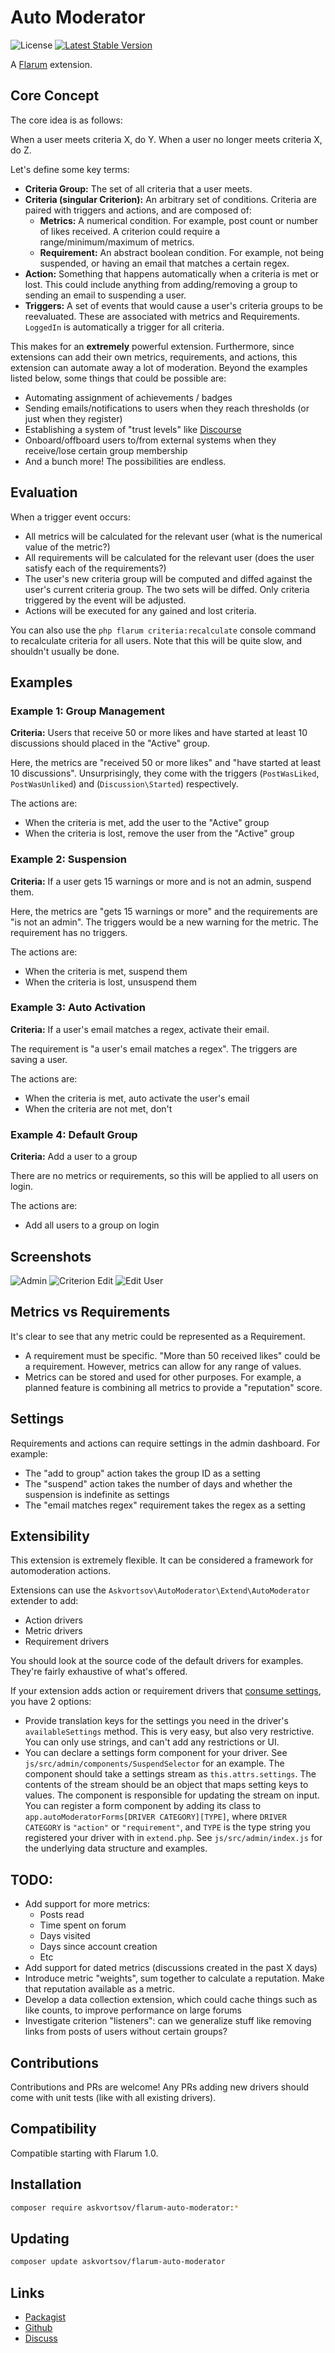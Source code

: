 # Auto Moderator

![License](https://img.shields.io/badge/license-MIT-blue.svg) [![Latest Stable Version](https://img.shields.io/packagist/v/askvortsov1/flarum-auto-moderator.svg)](https://packagist.org/packages/askvortsov/flarum-auto-moderator)

A [Flarum](http://flarum.org) extension.

## Core Concept

The core idea is as follows:

When a user meets criteria X, do Y. When a user no longer meets criteria X, do Z. 

Let's define some key terms:

- **Criteria Group:** The set of all criteria that a user meets.
- **Criteria (singular Criterion):** An arbitrary set of conditions. Criteria are paired with triggers and actions, and are composed of:
  - **Metrics:** A numerical condition. For example, post count or number of likes received. A criterion could require a range/minimum/maximum of metrics.
  - **Requirement:** An abstract boolean condition. For example, not being suspended, or having an email that matches a certain regex.
- **Action:** Something that happens automatically when a criteria is met or lost. This could include anything from adding/removing a group to sending an email to suspending a user.
- **Triggers:** A set of events that would cause a user's criteria groups to be reevaluated. These are associated with metrics and Requirements. `LoggedIn` is automatically a trigger for all criteria.

This makes for an **extremely** powerful extension. Furthermore, since extensions can add their own metrics, requirements, and actions, this extension can automate away a lot of moderation. Beyond the examples listed below, some things that could be possible are:

- Automating assignment of achievements / badges
- Sending emails/notifications to users when they reach thresholds (or just when they register)
- Establishing a system of "trust levels" like [Discourse](https://blog.discourse.org/2018/06/understanding-discourse-trust-levels/)
- Onboard/offboard users to/from external systems when they receive/lose certain group membership
- And a bunch more! The possibilities are endless.

## Evaluation

When a trigger event occurs:

- All metrics will be calculated for the relevant user (what is the numerical value of the metric?)
- All requirements will be calculated for the relevant user (does the user satisfy each of the requirements?)
- The user's new criteria group will be computed and diffed against the user's current criteria group. The two sets will be diffed. Only criteria triggered by the event will be adjusted.
- Actions will be executed for any gained and lost criteria.

You can also use the `php flarum criteria:recalculate` console command to recalculate criteria for all users. Note that this will be quite slow, and shouldn't usually be done.

## Examples

### Example 1: Group Management

**Criteria:** Users that receive 50 or more likes and have started at least 10 discussions should placed in the "Active" group.

Here, the metrics are "received 50 or more likes" and "have started at least 10 discussions". Unsurprisingly, they come with the triggers (`PostWasLiked`, `PostWasUnliked`) and (`Discussion\Started`) respectively.

The actions are:

- When the criteria is met, add the user to the "Active" group
- When the criteria is lost, remove the user from the "Active" group

### Example 2: Suspension

**Criteria:** If a user gets 15 warnings or more and is not an admin, suspend them.

Here, the metrics are "gets 15 warnings or more" and the requirements are "is not an admin". The triggers would be a new warning for the metric. The requirement has no triggers.

The actions are:

- When the criteria is met, suspend them
- When the criteria is lost, unsuspend them

### Example 3: Auto Activation

**Criteria:** If a user's email matches a regex, activate their email.

The requirement is "a user's email matches a regex". The triggers are saving a user.

The actions are:

- When the criteria is met, auto activate the user's email
- When the criteria are not met, don't 

### Example 4: Default Group

**Criteria:** Add a user to a group

There are no metrics or requirements, so this will be applied to all users on login.

The actions are:

- Add all users to a group on login
## Screenshots

![Admin](https://i.imgur.com/k9zfwd9.png)
![Criterion Edit](https://i.imgur.com/DIgcj48.png)
![Edit User](https://i.imgur.com/8kZZQmT.png)

## Metrics vs Requirements

It's clear to see that any metric could be represented as a Requirement. 

- A requirement must be specific. "More than 50 received likes" could be a requirement. However, metrics can allow for any range of values.
- Metrics can be stored and used for other purposes. For example, a planned feature is combining all metrics to provide a "reputation" score.

## Settings

Requirements and actions can require settings in the admin dashboard. For example:

- The "add to group" action takes the group ID as a setting
- The "suspend" action takes the number of days and whether the suspension is indefinite as settings
- The "email matches regex" requirement takes the regex as a setting

## Extensibility

This extension is extremely flexible. It can be considered a framework for automoderation actions.

Extensions can use the `Askvortsov\AutoModerator\Extend\AutoModerator` extender to add:

- Action drivers
- Metric drivers
- Requirement drivers

You should look at the source code of the default drivers for examples. They're fairly exhaustive of what's offered.

If your extension adds action or requirement drivers that [consume settings](#settings), you have 2 options:

- Provide translation keys for the settings you need in the driver's `availableSettings` method. This is very easy, but also very restrictive. You can only use strings, and can't add any restrictions or UI.
- You can declare a settings form component for your driver. See `js/src/admin/components/SuspendSelector` for an example. The component should take a settings stream as `this.attrs.settings`. The contents of the stream should be an object that maps setting keys to values. The component is responsible for updating the stream on input. You can register a form component by adding its class to `app.autoModeratorForms[DRIVER CATEGORY][TYPE]`, where `DRIVER CATEGORY` is `"action"` or `"requirement"`, and `TYPE` is the type string you registered your driver with in `extend.php`. See `js/src/admin/index.js` for the underlying data structure and examples.

## TODO:

- Add support for more metrics:
  - Posts read
  - Time spent on forum
  - Days visited
  - Days since account creation
  - Etc
- Add support for dated metrics (discussions created in the past X days)
- Introduce metric "weights", sum together to calculate a reputation. Make that reputation available as a metric.
- Develop a data collection extension, which could cache things such as like counts, to improve performance on large forums
- Investigate criterion "listeners": can we generalize stuff like removing links from posts of users without certain groups?

## Contributions

Contributions and PRs are welcome! Any PRs adding new drivers should come with unit tests (like with all existing drivers).

## Compatibility

Compatible starting with Flarum 1.0.

## Installation

```sh
composer require askvortsov/flarum-auto-moderator:*
```

## Updating

```sh
composer update askvortsov/flarum-auto-moderator
```

## Links

- [Packagist](https://packagist.org/packages/askvortsov/flarum-auto-moderator)
- [Github](https://github.com/askvortsov1/flarum-auto-moderator)
- [Discuss](https://discuss.flarum.org/d/27306-flarum-automoderator)
